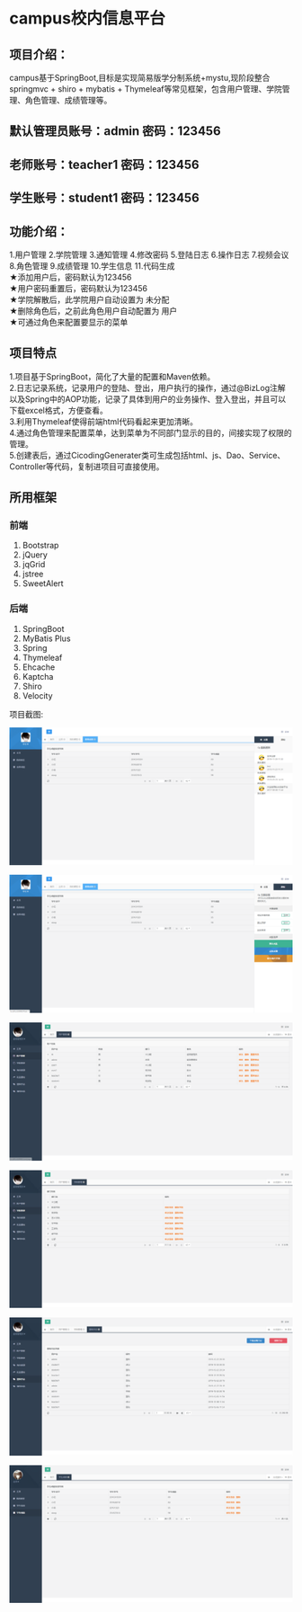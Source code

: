 # campus校内信息平台
项目介绍：     
------  
campus基于SpringBoot,目标是实现简易版学分制系统+mystu,现阶段整合springmvc + shiro + mybatis + Thymeleaf等常见框架，包含用户管理、学院管理、角色管理、成绩管理等。
           

默认管理员账号：admin  密码：123456
------

## 老师账号：teacher1	密码：123456

## 学生账号：student1	密码：123456

功能介绍：
------       
1.用户管理 
2.学院管理
3.通知管理 
4.修改密码 
5.登陆日志 
6.操作日志 
7.视频会议
8.角色管理 
9.成绩管理
10.学生信息
11.代码生成       
        ★添加用户后，密码默认为123456    
        ★用户密码重置后，密码默认为123456      
        ★学院解散后，此学院用户自动设置为 未分配    
        ★删除角色后，之前此角色用户自动配置为 用户       
        ★可通过角色来配置要显示的菜单      

项目特点
------
1.项目基于SpringBoot，简化了大量的配置和Maven依赖。   
2.日志记录系统，记录用户的登陆、登出，用户执行的操作，通过@BizLog注解以及Spring中的AOP功能，记录了具体到用户的业务操作、登入登出，并且可以下载excel格式，方便查看。     
3.利用Thymeleaf使得前端html代码看起来更加清晰。     
4.通过角色管理来配置菜单，达到菜单为不同部门显示的目的，间接实现了权限的管理。   
5.创建表后，通过CicodingGenerater类可生成包括html、js、Dao、Service、Controller等代码，复制进项目可直接使用。

所用框架
------
### 前端

 1. Bootstrap
 2. jQuery
 3. jqGrid
 4. jstree
 5. SweetAlert
    

### 后端

 1. SpringBoot
 2. MyBatis Plus
 3. Spring
 4. Thymeleaf
 5. Ehcache
 6. Kaptcha
 7. Shiro
 8. Velocity

项目截图: 

![image](https://github.com/dragonknightjaja/campus/blob/master/src/main/resources/static/img/shot1.png)

![image](https://github.com/dragonknightjaja/campus/blob/master/src/main/resources/static/img/shot2.png)

![image](https://github.com/dragonknightjaja/campus/blob/master/src/main/resources/static/img/shot3.png)

![image](https://github.com/dragonknightjaja/campus/blob/master/src/main/resources/static/img/shot4.png)

![image](https://github.com/dragonknightjaja/campus/blob/master/src/main/resources/static/img/shot5.png)

![image](https://github.com/dragonknightjaja/campus/blob/master/src/main/resources/static/img/shot6.png)

